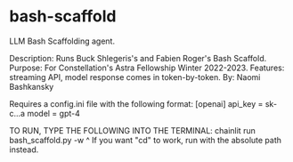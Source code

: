 # bash-scaffold
LLM Bash Scaffolding agent.

Description: Runs Buck Shlegeris's and Fabien Roger's Bash Scaffold.
Purpose: For Constellation's Astra Fellowship Winter 2022-2023.
Features: streaming API, model response comes in token-by-token.
By: Naomi Bashkansky

Requires a config.ini file with the following format:
[openai]
api_key = sk-c...a
model = gpt-4

TO RUN, TYPE THE FOLLOWING INTO THE TERMINAL:
chainlit run bash_scaffold.py -w
^ If you want "cd" to work, run with the absolute path instead.

